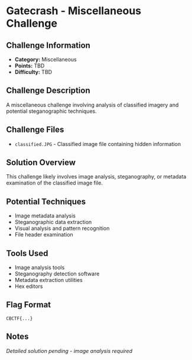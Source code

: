 # Gatecrash - Miscellaneous Challenge

## Challenge Information
- **Category:** Miscellaneous
- **Points:** TBD
- **Difficulty:** TBD

## Challenge Description
A miscellaneous challenge involving analysis of classified imagery and potential steganographic techniques.

## Challenge Files
- `classified.JPG` - Classified image file containing hidden information

## Solution Overview
This challenge likely involves image analysis, steganography, or metadata examination of the classified image file.

## Potential Techniques
- Image metadata analysis
- Steganographic data extraction
- Visual analysis and pattern recognition
- File header examination

## Tools Used
- Image analysis tools
- Steganography detection software
- Metadata extraction utilities
- Hex editors

## Flag Format
`CBCTF{...}`

## Notes
*Detailed solution pending - image analysis required*